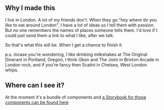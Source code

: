 ## Why I made this

I live in London. A lot of my friends don't. When they go "hey where do you like to eat around London", I have a lot of ideas so I tell them with passion. But no one remembers the names of places someone tells them. I'd love if I could just send them a link to what I like, after we talk.

So that's what this will be. When I get a chance to finish it.

p.s. incase you're wondering, I like drinking milkshakes at The Original Dinerant in Portland, Oregon, I think Okon and The Joint in Brixton Arcade in London rock, and if you're fancy then Scalini in Chelsea, West London whips.

## Where can I see it?

At the moment it's a bundle of components and [a Storybook for those components can be found here](https://eatwithme-storybook.firebaseapp.com/)
